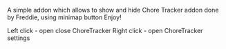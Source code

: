 A simple addon which allows to show and hide Chore Tracker addon done by Freddie, using minimap button
Enjoy!

Left click - open close ChoreTracker
Right click - open ChoreTracker settings
